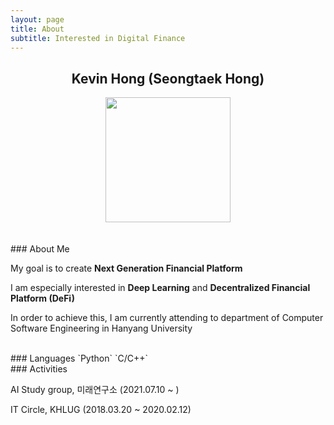 ```yaml
---
layout: page
title: About
subtitle: Interested in Digital Finance
---
```


## <center>Kevin Hong (Seongtaek Hong)</center>

<center><img src = '/img/about.jpg' width="200"/></center>

<br>
<br>
### About Me

My goal is to create **Next Generation Financial Platform**

I am especially interested in **Deep Learning** and **Decentralized Financial Platform (DeFi)**

In order to achieve this, I am currently attending to department of Computer Software Engineering in Hanyang University

<br>
### Languages
`Python` `C/C++`

<br>
### Activities

AI Study group, 미래연구소 (2021.07.10 ~ )

IT Circle, KHLUG (2018.03.20 ~ 2020.02.12)

